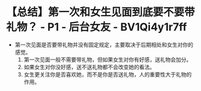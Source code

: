 # 【总结】第一次和女生见面到底要不要带礼物？ - P1 - 后台女友 - BV1Qi4y1r7ff

-   第一次见面是否要带礼物并没有固定规定，主要取决于后期相处和女生对你的感觉。
    1.  第一次见面一般不需要带礼物，但如果女生对你有好感，送礼物会加分。
    2.  如果女生对你没好感，送不送礼物都不会改变她的看法。
    3.  女生更关注你是否喜欢她，而不是你是否送礼物，人的重要性大于礼物的作用。